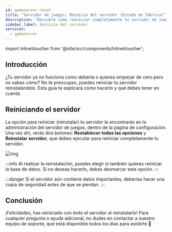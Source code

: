```yaml
---
id: gameserver-reset
title: "Servidor de juegos: Reinicio del servidor (Estado de fábrica)"
description: "Descubre cómo reiniciar completamente tu servidor de juegos para restaurar el rendimiento óptimo y evitar la pérdida de datos → Aprende más ahora"
sidebar_label: Reinicio del servidor
services:
  - gameserver
---
```


import InlineVoucher from '@site/src/components/InlineVoucher';

## Introducción

¿Tu servidor ya no funciona como debería o quieres empezar de cero pero no sabes cómo? No te preocupes, puedes reiniciar tu servidor reinstalándolo. Esta guía te explicará cómo hacerlo y qué debes tener en cuenta.

## Reiniciando el servidor

La opción para reiniciar (reinstalar) tu servidor la encontrarás en la administración del servidor de juegos, dentro de la página de configuración. Una vez ahí, verás dos botones: **Restablecer todas las opciones** y **Reinstalar servidor**, que debes ejecutar para reiniciar completamente tu servidor.

![img](https://screensaver01.zap-hosting.com/index.php/s/H8Y9Tz8imigEBDZ/download)

:::info
Al realizar la reinstalación, puedes elegir si también quieres reiniciar la base de datos. Si no deseas hacerlo, debes desmarcar esta opción.
:::

:::danger
Si el servidor aún contiene datos importantes, deberías hacer una copia de seguridad antes de que se pierdan.
:::

## Conclusión

¡Felicidades, has reiniciado con éxito el servidor al reinstalarlo! Para cualquier pregunta o ayuda adicional, no dudes en contactar a nuestro equipo de soporte, que está disponible todos los días para asistirte 🙂




<InlineVoucher />